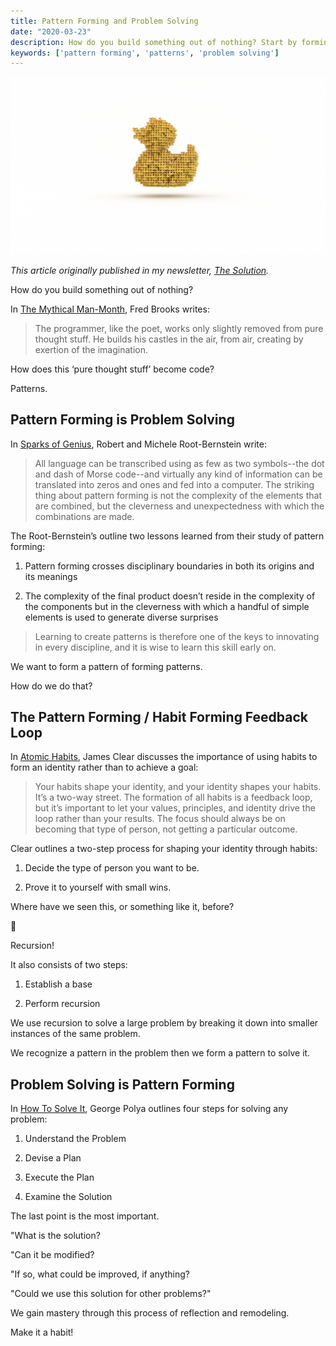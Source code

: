 ```yaml
---
title: Pattern Forming and Problem Solving
date: "2020-03-23"
description: How do you build something out of nothing? Start by forming patterns. 
keywords: ['pattern forming', 'patterns', 'problem solving']
---
```



![](./jarednielsen-solution-pattern-forming.png)

_This article originally published in my newsletter, [The Solution](https://mailchi.mp/679c70ab6bec/the-solution-how-do-you-build-something-out-of-nothing)._

How do you build something out of nothing? 

In [The Mythical Man-Month](https://amzn.to/2xDStS6), Fred Brooks writes:

> The programmer, like the poet, works only slightly removed from pure thought stuff. He builds his castles in the air, from air, creating by exertion of the imagination.

How does this ‘pure thought stuff’ become code? 

Patterns. 


## Pattern Forming is Problem Solving 

In [Sparks of Genius](https://amzn.to/2UhVpgo), Robert and Michele Root-Bernstein write:

> All language can be transcribed using as few as two symbols--the dot and dash of Morse code--and virtually any kind of information can be translated into zeros and ones and fed into a computer. The striking thing about pattern forming is not the complexity of the elements that are combined, but the cleverness and unexpectedness with which the combinations are made.

The Root-Bernstein’s outline two lessons learned from their study of pattern forming:

1. Pattern forming crosses disciplinary boundaries in both its origins and its meanings
    
2. The complexity of the final product doesn’t reside in the complexity of the components but in the cleverness with which a handful of simple elements is used to generate diverse surprises

> Learning to create patterns is therefore one of the keys to innovating in every discipline, and it is wise to learn this skill early on.

We want to form a pattern of forming patterns. 

How do we do that?


## The Pattern Forming / Habit Forming Feedback Loop

In [Atomic Habits](https://amzn.to/2NZz8jx), James Clear discusses the importance of using habits to form an identity rather than to achieve a goal: 

> Your habits shape your identity, and your identity shapes your habits. It’s a two-way street. The formation of all habits is a feedback loop, but it’s important to let your values, principles, and identity drive the loop rather than your results. The focus should always be on becoming that type of person, not getting a particular outcome. 

Clear outlines a two-step process for shaping your identity through habits:

1. Decide the type of person you want to be.

2. Prove it to yourself with small wins. 

Where have we seen this, or something like it, before? 

🤔

Recursion!

It also consists of two steps:

1. Establish a base

2. Perform recursion

We use recursion to solve a large problem by breaking it down into smaller instances of the same problem.

We recognize a pattern in the problem then we form a pattern to solve it.  


## Problem Solving is Pattern Forming

In [How To Solve It](https://amzn.to/33Mp30d), George Polya outlines four steps for solving any problem:

1. Understand the Problem

2. Devise a Plan

3. Execute the Plan

4. Examine the Solution

The last point is the most important. 

"What is the solution? 

"Can it be modified? 

"If so, what could be improved, if anything? 

"Could we use this solution for other problems?"

We gain mastery through this process of reflection and remodeling.

Make it a habit!